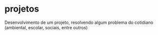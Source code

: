 # projetos
Desenvolvimento de um projeto, resolvendo algum problema do cotidiano (ambiental, escolar, sociais, entre outros)

